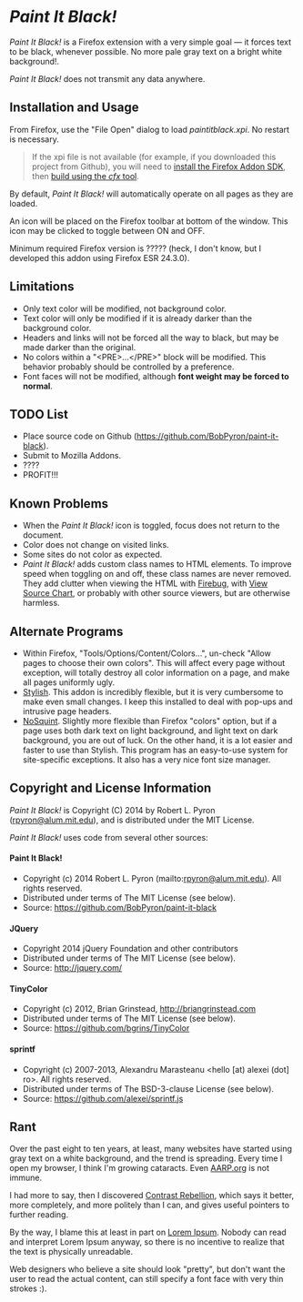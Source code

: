 _Paint It Black!_
=================

_Paint It Black!_ is a Firefox extension with a very simple goal &mdash; it forces text to be black, whenever possible. No more pale gray text on a bright white background!. 

_Paint It Black!_ does not transmit any data anywhere.

Installation and Usage
----------------------

From Firefox, use the "File Open" dialog to load *paintitblack.xpi*. No restart is necessary. 

>If the xpi file is not available (for example, if you downloaded this project from Github), you will need to 
[install the Firefox Addon SDK](https://developer.mozilla.org/en-US/Add-ons/SDK/Tutorials/Installation), 
then [build using the *cfx* tool](https://developer.mozilla.org/en-US/Add-ons/SDK/Tutorials/Getting_Started_With_cfx).

By default, _Paint It Black!_ will automatically operate on all pages as they are loaded.

An icon will be placed on the Firefox toolbar at bottom of the window. This icon may be clicked to toggle between ON and OFF.

Minimum required Firefox version is ????? (heck, I don't know, but I developed this addon using Firefox ESR 24.3.0).

Limitations
-----------
* Only text color will be modified, not background color.
* Text color will only be modified if it is already darker than the background color.
* Headers and links will not be forced all the way to black, but may be made darker than the original.
* No colors within a "&lt;PRE&gt;...&lt;/PRE&gt;" block will be modified. This behavior probably should be controlled by a preference.
* Font faces will not be modified, although **font weight may be forced to normal**.

TODO List
---------
* Place source code on Github (https://github.com/BobPyron/paint-it-black).
* Submit to Mozilla Addons.
* ????
* PROFIT!!!

Known Problems
--------------
* When the _Paint It Black!_ icon is toggled, focus does not return to the document.
* Color does not change on visited links.
* Some sites do not color as expected.
* _Paint It Black!_ adds custom class names to HTML elements. To improve speed 
when toggling on and off, these class names are never removed. They add clutter 
when viewing the HTML with 
[Firebug](https://addons.mozilla.org/en-US/firefox/addon/firebug/?src=ss), with 
[View Source Chart](https://addons.mozilla.org/en-US/firefox/addon/view-source-chart/?src=ss), 
or probably with other source viewers, but are otherwise harmless.


Alternate Programs
------------------
* Within Firefox, "Tools/Options/Content/Colors...", un-check "Allow pages to choose their own colors". This will affect every page without exception, will totally destroy all color information on a page, and make all pages uniformly ugly.
* [Stylish](https://addons.mozilla.org/en-US/firefox/addon/stylish/?src=ss). This addon is incredibly flexible, but it is very cumbersome to make even small changes. I keep this installed to deal with pop-ups and intrusive page headers.
* [NoSquint](https://addons.mozilla.org/en-US/firefox/addon/nosquint/?src=ss). Slightly more flexible than Firefox "colors" option, but if a page uses both dark text on light background, and light text on dark background, you are out of luck. On the other hand, it is a lot easier and faster to use than Stylish. This program has an easy-to-use system for site-specific exceptions. It also has a very nice font size manager.

Copyright and License Information
---------------------------------
_Paint It Black!_ is Copyright (C) 2014 by Robert L. Pyron (rpyron@alum.mit.edu),
and is distributed under the MIT License. 

_Paint It Black!_ uses code from several other sources:

#### Paint It Black!
- Copyright (c) 2014 Robert L. Pyron (mailto:rpyron@alum.mit.edu). All rights reserved.
- Distributed under terms of The MIT License (see below).
- Source: https://github.com/BobPyron/paint-it-black

#### JQuery
- Copyright 2014 jQuery Foundation and other contributors
- Distributed under terms of The MIT License (see below).
- Source: http://jquery.com/

#### TinyColor
- Copyright (c) 2012, Brian Grinstead, http://briangrinstead.com
- Distributed under terms of The MIT License (see below).
- Source: https://github.com/bgrins/TinyColor

#### sprintf
- Copyright (c) 2007-2013, Alexandru Marasteanu <hello [at) alexei (dot] ro>. All rights reserved.
- Distributed under terms of The BSD-3-clause License (see below).
- Source: https://github.com/alexei/sprintf.js

Rant
----

Over the past eight to ten years, at least, many websites have started using gray text on a white background, and the trend is spreading. Every time I open my browser, I think I'm growing cataracts. Even [AARP.org](http://www.AARP.org) is not immune.

I had more to say, then I discovered 
[Contrast Rebellion](http://contrastrebellion.com/), 
which says it better, more completely, and more politely than I can, and gives useful pointers to further reading.

By the way, I blame this at least in part on 
[Lorem Ipsum](https://www.google.com/#newwindow=1&q=lorem+ipsum).
Nobody can read and interpret Lorem Ipsum anyway, so there is no incentive to realize that the text is physically unreadable.

Web designers who believe a site should look "pretty", but don't want the user to read the actual content, can still specify a font face with very thin strokes :).

